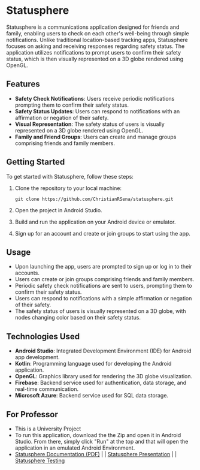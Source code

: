 # Statusphere

Statusphere is a communications application designed for friends and family, enabling users to check on each other's well-being through simple notifications. Unlike traditional location-based tracking apps, Statusphere focuses on asking and receiving responses regarding safety status. The application utilizes notifications to prompt users to confirm their safety status, which is then visually represented on a 3D globe rendered using OpenGL.

## Features

- **Safety Check Notifications**: Users receive periodic notifications prompting them to confirm their safety status.
- **Safety Status Updates**: Users can respond to notifications with an affirmation or negation of their safety.
- **Visual Representation**: The safety status of users is visually represented on a 3D globe rendered using OpenGL.
- **Family and Friend Groups**: Users can create and manage groups comprising friends and family members.

## Getting Started

To get started with Statusphere, follow these steps:

1. Clone the repository to your local machine:

   ```
   git clone https://github.com/ChristianRSena/statusphere.git
   ```

2. Open the project in Android Studio.

3. Build and run the application on your Android device or emulator.

4. Sign up for an account and create or join groups to start using the app.

## Usage

- Upon launching the app, users are prompted to sign up or log in to their accounts.
- Users can create or join groups comprising friends and family members.
- Periodic safety check notifications are sent to users, prompting them to confirm their safety status.
- Users can respond to notifications with a simple affirmation or negation of their safety.
- The safety status of users is visually represented on a 3D globe, with nodes changing color based on their safety status.

## Technologies Used

- **Android Studio**: Integrated Development Environment (IDE) for Android app development.
- **Kotlin**: Programming language used for developing the Android application.
- **OpenGL**: Graphics library used for rendering the 3D globe visualization.
- **Firebase**: Backend service used for authentication, data storage, and real-time communication.
- **Microsoft Azure**: Backend service used for SQL data storage.

## For Professor

- This is a University Project
- To run this application, download the the Zip and open it in Android Studio. From there, simply click "Run" at the top and that will open the application in an emulated Android Environment.
- [Statusphere Documentation (PDF)](https://github.com/ChristianRSena/statusphere/raw/master/Statusphere.pdf) | | [Statusphere Presentation](https://drive.google.com/file/d/1StU1Fzr8sctmihWYfYt0cTNA_rRo2NpH/view?usp=drive_link) | | [Statusphere Testing]([https://drive.google.com/file/d/1StU1Fzr8sctmihWYfYt0cTNA_rRo2NpH/view?usp=drive_link](https://github.com/ChristianRSena/statusphere/raw/master/Statusphere_Testing.pdf))
